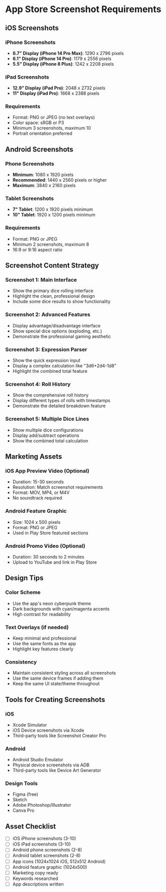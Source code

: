 # App Store Screenshot Requirements

## iOS Screenshots

### iPhone Screenshots
- **6.7" Display (iPhone 14 Pro Max)**: 1290 x 2796 pixels
- **6.1" Display (iPhone 14 Pro)**: 1179 x 2556 pixels
- **5.5" Display (iPhone 8 Plus)**: 1242 x 2208 pixels

### iPad Screenshots
- **12.9" Display (iPad Pro)**: 2048 x 2732 pixels
- **11" Display (iPad Pro)**: 1668 x 2388 pixels

### Requirements
- Format: PNG or JPEG (no text overlays)
- Color space: sRGB or P3
- Minimum 3 screenshots, maximum 10
- Portrait orientation preferred

## Android Screenshots

### Phone Screenshots
- **Minimum**: 1080 x 1920 pixels
- **Recommended**: 1440 x 2560 pixels or higher
- **Maximum**: 3840 x 2160 pixels

### Tablet Screenshots
- **7" Tablet**: 1200 x 1920 pixels minimum
- **10" Tablet**: 1920 x 1200 pixels minimum

### Requirements
- Format: PNG or JPEG
- Minimum 2 screenshots, maximum 8
- 16:9 or 9:16 aspect ratio

## Screenshot Content Strategy

### Screenshot 1: Main Interface
- Show the primary dice rolling interface
- Highlight the clean, professional design
- Include some dice results to show functionality

### Screenshot 2: Advanced Features
- Display advantage/disadvantage interface
- Show special dice options (exploding, etc.)
- Demonstrate the professional gaming aesthetic

### Screenshot 3: Expression Parser
- Show the quick expression input
- Display a complex calculation like "3d6+2d4-1d8"
- Highlight the combined total feature

### Screenshot 4: Roll History
- Show the comprehensive roll history
- Display different types of rolls with timestamps
- Demonstrate the detailed breakdown feature

### Screenshot 5: Multiple Dice Lines
- Show multiple dice configurations
- Display add/subtract operations
- Show the combined total calculation

## Marketing Assets

### iOS App Preview Video (Optional)
- Duration: 15-30 seconds
- Resolution: Match screenshot requirements
- Format: MOV, MP4, or M4V
- No soundtrack required

### Android Feature Graphic
- Size: 1024 x 500 pixels
- Format: PNG or JPEG
- Used in Play Store featured sections

### Android Promo Video (Optional)
- Duration: 30 seconds to 2 minutes
- Upload to YouTube and link in Play Store

## Design Tips

### Color Scheme
- Use the app's neon cyberpunk theme
- Dark backgrounds with cyan/magenta accents
- High contrast for readability

### Text Overlays (if needed)
- Keep minimal and professional
- Use the same fonts as the app
- Highlight key features clearly

### Consistency
- Maintain consistent styling across all screenshots
- Use the same device frames if adding them
- Keep the same UI state/theme throughout

## Tools for Creating Screenshots

### iOS
- Xcode Simulator
- iOS Device screenshots via Xcode
- Third-party tools like Screenshot Creator Pro

### Android
- Android Studio Emulator
- Physical device screenshots via ADB
- Third-party tools like Device Art Generator

### Design Tools
- Figma (free)
- Sketch
- Adobe Photoshop/Illustrator
- Canva Pro

## Asset Checklist

- [ ] iOS iPhone screenshots (3-10)
- [ ] iOS iPad screenshots (3-10)
- [ ] Android phone screenshots (2-8)
- [ ] Android tablet screenshots (2-8)
- [ ] App icons (1024x1024 iOS, 512x512 Android)
- [ ] Android feature graphic (1024x500)
- [ ] Marketing copy ready
- [ ] Keywords researched
- [ ] App descriptions written